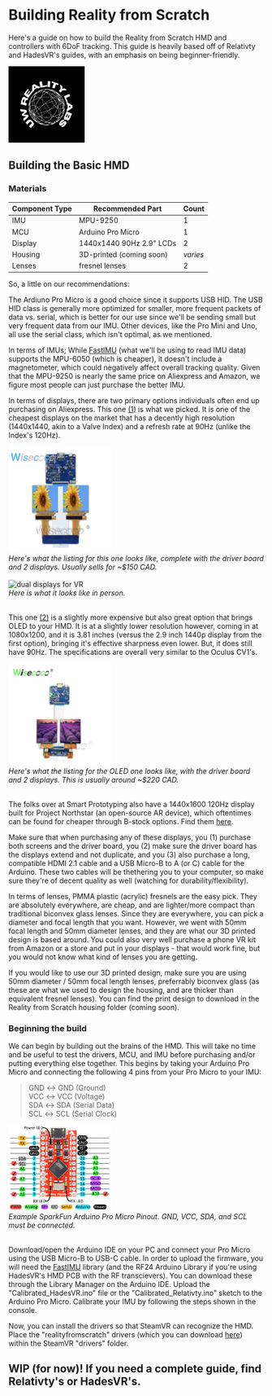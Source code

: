 # Building Reality from Scratch

Here's a guide on how to build the Reality from Scratch HMD and controllers with 6DoF tracking. This guide is heavily based off of Relativty and HadesVR's guides, with an emphasis on being beginner-friendly.

<img src="images/uw-reality-labs/UW Reality Labs Icon.png" width="150" height="150" alt="UW Reality Labs Icon">

## Building the Basic HMD

### Materials

| **Component Type** | **Recommended Part** | **Count** |
| --- | --- | --- |
| IMU | MPU-9250 | 1 |
| MCU | Arduino Pro Micro | 1 |
| Display | 1440x1440 90Hz 2.9" LCDs | 2 |
| Housing | 3D-printed (coming soon) | *varies* |
| Lenses | fresnel lenses | 2 |

So, a little on our recommendations:

The Ardiuno Pro Micro is a good choice since it supports USB HID. The USB HID class is generally more optimized for smaller, more frequent packets of data vs. serial, which is better for our use since we'll be sending small but very frequent data from our IMU. Other devices, like the Pro Mini and Uno, all use the serial class, which isn't optimal, as we mentioned.

In terms of IMUs; While [FastIMU](https://github.com/LiquidCGS/FastIMU) (what we'll be using to read IMU data) supports the MPU-6050 (which is cheaper), it doesn't include a magnetometer, which could negatively affect overall tracking quality. Given that the MPU-9250 is nearly the same price on Aliexpress and Amazon, we figure most people can just purchase the better IMU.

In terms of displays, there are two primary options individuals often end up purchasing on Aliexpress. This one [(1)](https://www.aliexpress.com/item/1005003041935114.html?spm=a2g0o.productlist.main.1.1d772bcaTyAcB7&algo_pvid=efb5f8ad-1c86-4143-a5a5-f89fa8cfbcf9&algo_exp_id=efb5f8ad-1c86-4143-a5a5-f89fa8cfbcf9-0&pdp_npi=4%40dis%21CAD%21165.17%21135.43%21%21%21118.75%21%21%402101e7f617023300085442577ef149%2112000023407618642%21sea%21CA%212846674746%21&curPageLogUid=faw9rYRIEwGB) is what we picked. It is one of the cheapest displays on the market that has a decently high resolution (1440x1440, akin to a Valve Index) and a refresh rate at 90Hz (unlike the Index's 120Hz).

<div>
<img src="images/guide/1440p_option.png" alt="1440p display option" style="width: 40%; height: auto;"> <br>
<figcaption><em>Here's what the listing for this one looks like, complete with the driver board and 2 displays. Usually sells for ~$150 CAD.</em></figcaption>
    </div>
    <br>

<div>
<img src="images/guide/displays.jpg" alt="dual displays for VR" width = "50%" height = "auto"> <br>
<figcaption><em>Here is what it looks like in person.</em></figcaption>
    </div>
    <br>

This one [(2)](https://www.aliexpress.com/item/32979565265.html?spm=a2g0o.productlist.main.15.1d772bcaTyAcB7&algo_pvid=efb5f8ad-1c86-4143-a5a5-f89fa8cfbcf9&algo_exp_id=efb5f8ad-1c86-4143-a5a5-f89fa8cfbcf9-7&pdp_npi=4%40dis%21CAD%21113.19%2181.49%21%21%2181.38%21%21%402101e7f617023300085442577ef149%2166830344085%21sea%21CA%212846674746%21&curPageLogUid=IfaiMALuewVh) is a slightly more expensive but also great option that brings OLED to your HMD. It is at a slightly lower resolution however, coming in at 1080x1200, and it is 3.81 inches (versus the 2.9 inch 1440p display from the first option), bringing it's effective sharpness even lower. But, it does still have 90Hz. The specifications are overall very similar to the Oculus CV1's.

<div>
<img src="images/guide/1080p_oled_option.png" alt="1080p OLED display option" style="width: 40%; height: auto;"> <br>
<figcaption><em>Here's what the listing for the OLED one looks like, with the driver board and 2 displays. This is usually around ~$220 CAD.</em></figcaption>
    </div>
    <br>

The folks over at Smart Prototyping also have a 1440x1600 120Hz display built for Project Northstar (an open-source AR device), which oftentimes can be found for cheaper through B-stock options. Find them [here](https://www.smart-prototyping.com/AR-VR-MR-XR/Display-for-Project-North-Star-3_5inch-1440x1600-pixels%20Promotion%20sale).

Make sure that when purchasing any of these displays, you (1) purchase both screens and the driver board, you (2) make sure the driver board has the displays extend and not duplicate, and you (3) also purchase a long, compatible HDMI 2.1 cable and a USB Micro-B to A (or C) cable for the Arduino. These two cables will be thethering you to your computer, so make sure they're of decent quality as well (watching for durability/flexibility).

In terms of lenses, PMMA plastic (acrylic) fresnels are the easy pick. They are absolutely everywhere, are cheap, and are lighter/more compact than traditional biconvex glass lenses. Since they are everywhere, you can pick a diameter and focal length that you want. However, we went with 50mm focal length and 50mm diameter lenses, and they are what our 3D printed design is based around. You could also very well purchase a phone VR kit from Amazon or a store and put in your displays - that would work fine, but you would not know what kind of lenses you are getting.

If you would like to use our 3D printed design, make sure you are using 50mm diameter / 50mm focal length lenses, preferrably biconvex glass (as these are what we used to design the housing, and are thicker than equivalent fresnel lenses). You can find the print design to download in the Reality from Scratch housing folder (coming soon).

### Beginning the build

We can begin by building out the brains of the HMD. This will take no time and be useful to test the drivers, MCU, and IMU before purchasing and/or putting everything else together. This begins by taking your Arduino Pro Micro and connecting the following 4 pins from your Pro Micro to your IMU:

> GND $\longleftrightarrow$ GND (Ground) <br>
> VCC $\longleftrightarrow$ VCC (Voltage) <br>
> SDA $\longleftrightarrow$ SDA (Serial Data) <br>
> SCL $\longleftrightarrow$ SCL (Serial Clock) <br>

<div>
<img src="images/guide/pro_micro_pinout.png" alt="Arduino Pro Micro Pinout (SparkFun)" style="width: 40%; height: auto;"> <br>
<figcaption><em>Example SparkFun Arduino Pro Micro Pinout. GND, VCC, SDA, and SCL must be connected.</em></figcaption>
    </div>
    <br>

Download/open the Arduino IDE on your PC and connect your Pro Micro using the USB Micro-B to USB-C cable. In order to upload the firmware, you will need the [FastIMU](https://github.com/LiquidCGS/FastIMU/tree/main) library (and the RF24 Arduino Library if you're using HadesVR's HMD PCB with the RF transcievers). You can download these through the Library Manager on the Arduino IDE. Upload the "Calibrated_HadesVR.ino" file or the "Calibrated_Relativty.ino" sketch to the Arduino Pro Micro. Calibrate your IMU by following the steps shown in the console.

Now, you can install the drivers so that SteamVR can recognize the HMD. Place the "realityfromscratch" drivers (which you can download [here](/drivers/)) within the SteamVR "drivers" folder.

## WIP (for now)! If you need a complete guide, find Relativty's or HadesVR's.
